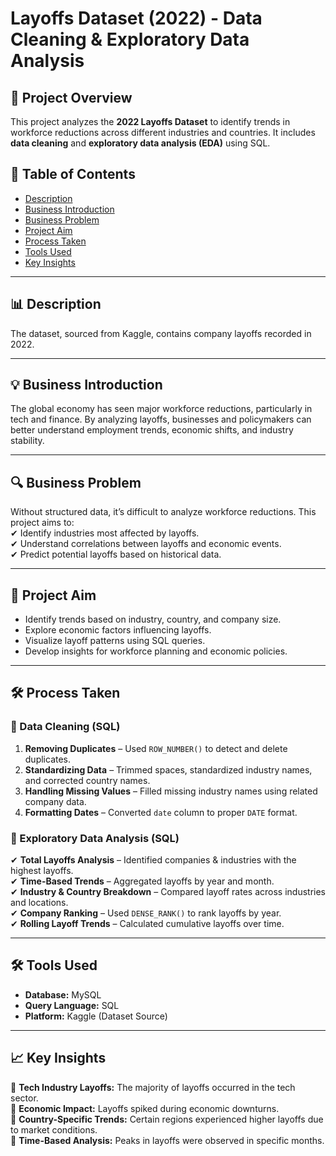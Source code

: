 # Layoffs Dataset (2022) - Data Cleaning & Exploratory Data Analysis  

## 📌 Project Overview  
This project analyzes the **2022 Layoffs Dataset** to identify trends in workforce reductions across different industries and countries. It includes **data cleaning** and **exploratory data analysis (EDA)** using SQL.  

## 📂 Table of Contents  
- [Description](#description)  
- [Business Introduction](#business-introduction)  
- [Business Problem](#business-problem)  
- [Project Aim](#project-aim)  
- [Process Taken](#process-taken)  
- [Tools Used](#tools-used)  
- [Key Insights](#key-insights)  

---

## 📊 Description  
The dataset, sourced from Kaggle, contains company layoffs recorded in 2022.

---

## 💡 Business Introduction  
The global economy has seen major workforce reductions, particularly in tech and finance. By analyzing layoffs, businesses and policymakers can better understand employment trends, economic shifts, and industry stability.  

---

## 🔍 Business Problem  
Without structured data, it’s difficult to analyze workforce reductions. This project aims to:  
✔ Identify industries most affected by layoffs.  
✔ Understand correlations between layoffs and economic events.  
✔ Predict potential layoffs based on historical data.  

---

## 🎯 Project Aim  
- Identify trends based on industry, country, and company size.  
- Explore economic factors influencing layoffs.  
- Visualize layoff patterns using SQL queries.  
- Develop insights for workforce planning and economic policies.  

---

## 🛠 Process Taken  

### **🔹 Data Cleaning (SQL)**  
1. **Removing Duplicates** – Used `ROW_NUMBER()` to detect and delete duplicates.  
2. **Standardizing Data** – Trimmed spaces, standardized industry names, and corrected country names.  
3. **Handling Missing Values** – Filled missing industry names using related company data.  
4. **Formatting Dates** – Converted `date` column to proper `DATE` format.  

### **🔹 Exploratory Data Analysis (SQL)**  
✔ **Total Layoffs Analysis** – Identified companies & industries with the highest layoffs.  
✔ **Time-Based Trends** – Aggregated layoffs by year and month.  
✔ **Industry & Country Breakdown** – Compared layoff rates across industries and locations.  
✔ **Company Ranking** – Used `DENSE_RANK()` to rank layoffs by year.  
✔ **Rolling Layoff Trends** – Calculated cumulative layoffs over time.  

---

## 🛠 Tools Used  
- **Database:** MySQL  
- **Query Language:** SQL  
- **Platform:** Kaggle (Dataset Source)  

---

## 📈 Key Insights  
📌 **Tech Industry Layoffs:** The majority of layoffs occurred in the tech sector.  
📌 **Economic Impact:** Layoffs spiked during economic downturns.  
📌 **Country-Specific Trends:** Certain regions experienced higher layoffs due to market conditions.  
📌 **Time-Based Analysis:** Peaks in layoffs were observed in specific months.
